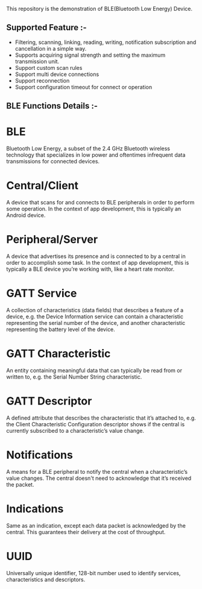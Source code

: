 
This repository is the demonstration of BLE(Bluetooth Low Energy) Device.

Supported Feature :-
------------------
- Filtering, scanning, linking, reading, writing, notification subscription and cancellation in a simple way.
- Supports acquiring signal strength and setting the maximum transmission unit.
- Support custom scan rules
- Support multi device connections
- Support reconnection
- Support configuration timeout for connect or operation

BLE Functions Details :-
------------------

# BLE
Bluetooth Low Energy, a subset of the 2.4 GHz Bluetooth wireless technology that specializes in low power and oftentimes infrequent data transmissions for connected devices.

# Central/Client
A device that scans for and connects to BLE peripherals in order to perform some operation. In the context of app development, this is typically an Android device.

# Peripheral/Server
A device that advertises its presence and is connected to by a central in order to accomplish some task. In the context of app development, this is typically a BLE device you’re working with, like a heart rate monitor.

# GATT Service
A collection of characteristics (data fields) that describes a feature of a device, e.g. the Device Information service can contain a characteristic representing the serial number of the device, and another characteristic representing the battery level of the device.

# GATT Characteristic
An entity containing meaningful data that can typically be read from or written to, e.g. the Serial Number String characteristic.

# GATT Descriptor
A defined attribute that describes the characteristic that it’s attached to, e.g. the Client Characteristic Configuration descriptor shows if the central is currently subscribed to a characteristic’s value change.

# Notifications
A means for a BLE peripheral to notify the central when a characteristic’s value changes. The central doesn't need to acknowledge that it’s received the packet.

# Indications
Same as an indication, except each data packet is acknowledged by the central. This guarantees their delivery at the cost of throughput.

# UUID
Universally unique identifier, 128-bit number used to identify services, characteristics and descriptors.

